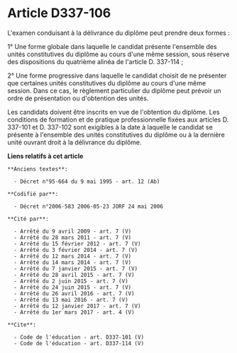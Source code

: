 # Article D337-106

L'examen conduisant à la délivrance du diplôme peut prendre deux formes : 

1° Une forme globale dans laquelle le candidat présente l'ensemble des unités constitutives du diplôme au cours d'une même
session, sous réserve des dispositions du quatrième alinéa de l'article D. 337-114 ; 

2° Une forme progressive dans laquelle le candidat choisit de ne présenter que certaines unités constitutives du diplôme au
cours d'une même session. Dans ce cas, le règlement particulier du diplôme peut prévoir un ordre de présentation ou
d'obtention des unités. 

Les candidats doivent être inscrits en vue de l'obtention du diplôme. Les conditions de formation et de pratique
professionnelle fixées aux articles D. 337-101 et D. 337-102 sont exigibles à la date à laquelle le candidat se présente à
l'ensemble des unités constitutives du diplôme ou à la dernière unité ouvrant droit à la délivrance du diplôme.

**Liens relatifs à cet article**

	**Anciens textes**:

	  - Décret n°95-664 du 9 mai 1995 - art. 12 (Ab)

	**Codifié par**:

	  - Décret n°2006-583 2006-05-23 JORF 24 mai 2006

	**Cité par**:

	  - Arrêté du 9 avril 2009 - art. 7 (V)
	  - Arrêté du 28 mars 2011 - art. 7 (V)
	  - Arrêté du 15 février 2012 - art. 7 (V)
	  - Arrêté du 3 février 2014 - art. 7 (V)
	  - Arrêté du 12 mars 2014 - art. 7 (V)
	  - Arrêté du 14 mars 2014 - art. 7 (V)
	  - Arrêté du 7 janvier 2015 - art. 7 (V)
	  - Arrêté du 28 avril 2015 - art. 7 (V)
	  - Arrêté du 2 juin 2015 - art. 7 (V)
	  - Arrêté du 24 juin 2015 - art. 7 (V)
	  - Arrêté du 26 avril 2016 - art. 7 (V)
	  - Arrêté du 13 mai 2016 - art. 7 (V)
	  - Arrêté du 12 janvier 2017 - art. 7 (V)
	  - Arrêté du 1er mars 2017 - art. 4 (V)

	**Cite**:

	  - Code de l'éducation - art. D337-101 (V)
	  - Code de l'éducation - art. D337-114 (V)
